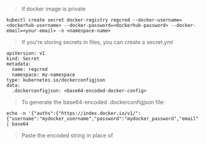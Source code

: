 > if docker image is private
  
```kubectl create secret docker-registry regcred --docker-username=<dockerhub-username> --docker-password=<dockerhub-password> --docker-email=<your-email> -n <namespace-name>```

> If you're storing secrets in files, you can create a secret.yml


```
apiVersion: v1
kind: Secret
metadata:
  name: regcred
  namespace: my-namespace
type: kubernetes.io/dockerconfigjson
data:
  .dockerconfigjson: <base64-encoded-docker-config>

```

> To generate the base64-encoded .dockerconfigjson file:

```
echo -n '{"auths":{"https://index.docker.io/v1/":{"username":"mydocker_username","password":"mydocker_password","email":"mydockeremail@gmail.com"}}}' | base64
```

> Paste the encoded string in place of <base64-encoded-docker-config>
